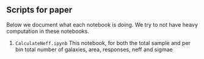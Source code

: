 ## Scripts for paper

Below we document what each notebook is doing. We try to not have heavy computation in these notebooks.

1. `CalculateNeff.ipynb` This notebook, for both the total sample and per bin total number of galaxies, area, responses, neff and sigmae
